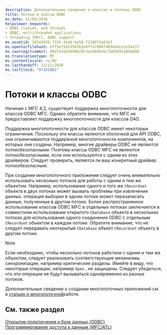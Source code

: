 ```yaml
---
description: Дополнительные сведения о классах и потоках ODBC
title: Потоки и классы ODBC
ms.date: 11/04/2016
helpviewer_keywords:
- ODBC classes, and threads
- ODBC, multithreaded applications
- threading [MFC], ODBC support
ms.assetid: 16543926-7331-41a6-ba50-72288f2a61b7
ms.openlocfilehash: bff5ef5a53543b2e0ffa7888f469ed4ce1e54a37
ms.sourcegitcommit: d6af41e42699628c3e2e6063ec7b03931a49a098
ms.translationtype: MT
ms.contentlocale: ru-RU
ms.lasthandoff: 12/11/2020
ms.locfileid: "97161082"
---
```

# <a name="odbc-classes-and-threads"></a>Потоки и классы ODBC

Начиная с MFC 4,2, существует поддержка многопоточности для классов ODBC MFC. Однако обратите внимание, что MFC не предоставляет поддержку многопоточности для классов DAO.

Поддержка многопоточности для классов ODBC имеет некоторые ограничения. Поскольку эти классы являются оболочкой для API ODBC, они ограничиваются поддержкой многопоточности компонентов, на которых они созданы. Например, многие драйверы ODBC не являются потокобезопасными. Поэтому классы ODBC MFC не являются потокобезопасными, если они используются с одним из этих драйверов. Следует проверить, является ли ваш конкретный драйвер потокобезопасным.

При создании многопоточного приложения следует очень внимательно использовать несколько потоков для работы с одним и тем же объектом. Например, использование одного и того же `CRecordset` объекта в двух потоках может вызвать проблемы при извлечении данных. операция выборки в одном потоке может перезаписать данные, полученные в другом потоке. Более распространенное использование классов ODBC MFC в отдельных потоках заключается в совместном использовании открытого `CDatabase` объекта в нескольких потоках для использования одного соединения ODBC с отдельным `CRecordset` объектом в каждом потоке. Обратите внимание, что не следует передавать неоткрытый `CDatabase` объект `CRecordset` объекту в другом потоке.

> [!NOTE]
> Если необходимо, чтобы несколько потоков работали с одним и тем же объектом, следует реализовать соответствующие механизмы синхронизации, например критические разделы. Имейте в виду, что некоторые операции, например `Open` , не защищены. Следует убедиться, что эти операции не будут вызываться одновременно из разных потоков.

Дополнительные сведения о создании многопоточных приложений см. в [статьях о многопоточной](../../parallel/multithreading-support-for-older-code-visual-cpp.md)работе.

## <a name="see-also"></a>См. также раздел

[Открытие подключения к базе данных (ODBC)](../../data/odbc/open-database-connectivity-odbc.md)<br/>
[Программирование доступа к данным (MFC/ATL)](../../data/data-access-programming-mfc-atl.md)
